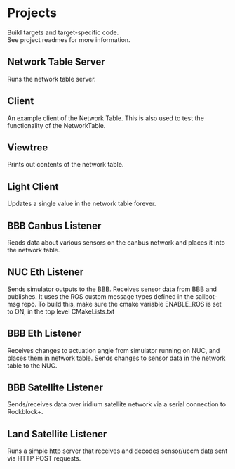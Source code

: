 # Projects
Build targets and target-specific code.  
See project readmes for more information.

## Network Table Server
Runs the network table server.

## Client
An example client of the Network Table.
This is also used to test the functionality of
the NetworkTable.

## Viewtree
Prints out contents of the network table.

## Light Client
Updates a single value in the network table forever.

## BBB Canbus Listener
Reads data about various sensors on the canbus network
and places it into the network table.

## NUC Eth Listener
Sends simulator outputs to the BBB.
Receives sensor data from BBB and publishes.
It uses the ROS custom message types defined in the
sailbot-msg repo.
To build this, make sure the cmake variable ENABLE_ROS
is set to ON, in the top level CMakeLists.txt

## BBB Eth Listener
Receives changes to actuation angle from simulator running on NUC,
and places them in network table.
Sends changes to sensor data in the network table to the NUC.

## BBB Satellite Listener
Sends/receives data over iridium satellite network
via a serial connection to Rockblock+.

## Land Satellite Listener
Runs a simple http server that receives and decodes sensor/uccm 
data sent via HTTP POST requests. 
